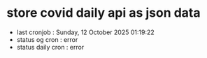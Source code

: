 # store covid daily api as json data

- last cronjob : Sunday, 12 October 2025 01:19:22
- status og cron : error
- status daily cron : error
      
      